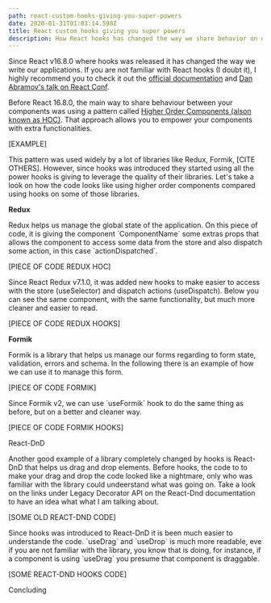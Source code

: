 ```yaml
---
path: react-custom-hooks-giving-you-super-powers
date: 2020-01-31T01:03:14.598Z
title: React custom hooks giving you super powers
description: How React hooks has changed the way we share behavior on our application
---
```

Since React v16.8.0 where hooks was released it has changed the way we write our applications. If you are not familiar with React hooks (I doubt it), I highly recommend you to check it out the [official documentation](https://reactjs.org/docs/hooks-intro.html) and [Dan Abramov's talk on React Conf](https://www.youtube.com/watch?v=dpw9EHDh2bM).

Before React 16.8.0, the main way to share behaviour between your components was using a pattern called [Higher Order Components (alson known as HOC)](https://reactjs.org/docs/higher-order-components.html). That approach allows you to empower your components with extra functionalities.

\[EXAMPLE]

This pattern was used widely by a lot of libraries like Redux, Formik, \[CITE OTHERS]. However, since hooks was introduced they started using all the power hooks is giving to leverage the quality of their libraries. Let's take a look on how the code looks like using higher order components compared using hooks on some of those libraries.

**Redux**

Redux helps us manage the global state of the application. On this piece of code, it is giving the component \`ComponentName\` some extras props that allows the component to access some data from the store and also dispatch some action, in this case \`actionDispatched\`.

\[PIECE OF CODE REDUX HOC]

Since React Redux v7.1.0, it was added new hooks to make easier to access with the store (useSelector) and dispatch actions (useDispatch). Below you can see the same component, with the same functionality, but much more cleaner and easier to read.

\[PIECE OF CODE REDUX HOOKS]

**Formik**

Formik is a library that helps us manage our forms regarding to form state, validation, errors and schema. In the following there is an example of how we can use it to manage this form.

\[PIECE OF CODE FORMIK]

Since Formik v2, we can use \`useFormik\` hook to do the same thing as before, but on a better and cleaner way.

\[PIECE OF CODE FORMIK HOOKS]

React-DnD

Another good example of a library completely changed by hooks is React-DnD that helps us drag and drop elements. Before hooks, the code to to make your drag and drop the code looked like a nightmare, only who was familiar with the library could undeerstand what was going on. Take a look on the links under Legacy Decorator API on the React-Dnd documentation to have an idea what what I am talking about.

\[SOME OLD REACT-DND CODE]

Since hooks was introduced to React-DnD it is been much easier to understande the code. \`useDrag\` and \`useDrop\` is much more readable, eve if you are not familiar with the library, you know that is doing, for instance, if a component is using \`useDrag\` you presume that component is draggable.

\[SOME REACT-DND HOOKS CODE]

Concluding
